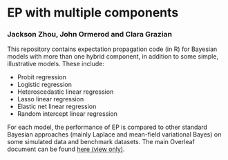 
# EP with multiple components
### Jackson Zhou, John Ormerod and Clara Grazian

This repository contains expectation propagation code (in R) for Bayesian models with more than one hybrid component, in addition to some simple, illustrative models.
These include:

- Probit regression
- Logistic regression
- Heteroscedastic linear regression
- Lasso linear regression
- Elastic net linear regression
- Random intercept linear regression

For each model, the performance of EP is compared to other standard Bayesian approaches (mainly Laplace and mean-field variational Bayes) on some simulated data and benchmark datasets.
The main Overleaf document can be found [here (view only)](https://www.overleaf.com/read/wrkrmnyfzskg).
